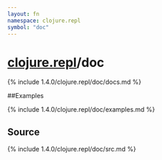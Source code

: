 ```yaml
---
layout: fn
namespace: clojure.repl
symbol: "doc"
---
```


# [clojure.repl](../)/doc

{% include 1.4.0/clojure.repl/doc/docs.md %}

##Examples

{% include 1.4.0/clojure.repl/doc/examples.md %}
## Source
{% include 1.4.0/clojure.repl/doc/src.md %}

